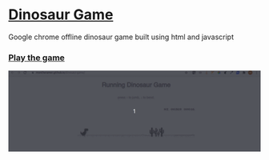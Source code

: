 # [Dinosaur Game](https://en.wikipedia.org/wiki/Dinosaur_Game)
Google chrome offline dinosaur game built using html and javascript

### [Play the game](https://montheramer.github.io/dinosaur-game/)

![](preview.gif)
